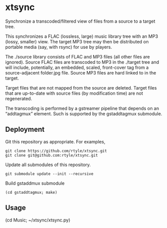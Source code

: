 # xtsync

Synchronize a transcoded/filtered view of files from a source to a target tree.

This synchronizes a FLAC (lossless, large) music library tree with an MP3 (lossy, smaller) view.
The target MP3 tree may then be distributed on portable media (say, with rsync) for use by players.

The ./source library consists of FLAC and MP3 files (all other files are ignored).
Source FLAC files are transcoded to MP3 in the ./target tree
and will include, potentially, an embedded, scaled, front-cover tag
from a source-adjacent folder.jpg file.
Source MP3 files are hard linked to in the target.

Target files that are not mapped from the source are deleted.
Target files that are up-to-date with source files (by modification time) are not regenerated.

The transcoding is performed by a gstreamer pipeline that depends on an “addtagmux” element.
Such is supported by the gstaddtagmux submodule.

## Deployment

Git this repository as appropriate. For examples,

    git clone https://github.com/rtyle/xtsync.git
    git clone git@github.com:rtyle/xtsync.git

Update all submodules of this repository.

    git submodule update --init --recursive

Build gstaddmux submodule

    (cd gstaddtagmux; make)

## Usage

(cd Music; ~/xtsync/xtsync.py)
